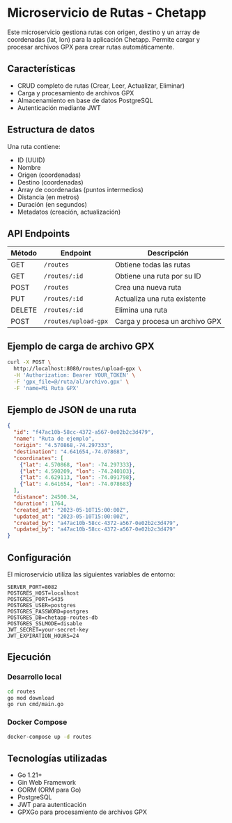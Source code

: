 # Microservicio de Rutas - Chetapp

Este microservicio gestiona rutas con origen, destino y un array de coordenadas (lat, lon) para la aplicación Chetapp. Permite cargar y procesar archivos GPX para crear rutas automáticamente.

## Características

- CRUD completo de rutas (Crear, Leer, Actualizar, Eliminar)
- Carga y procesamiento de archivos GPX
- Almacenamiento en base de datos PostgreSQL
- Autenticación mediante JWT

## Estructura de datos

Una ruta contiene:

- ID (UUID)
- Nombre
- Origen (coordenadas)
- Destino (coordenadas)
- Array de coordenadas (puntos intermedios)
- Distancia (en metros)
- Duración (en segundos)
- Metadatos (creación, actualización)

## API Endpoints

| Método | Endpoint | Descripción |
|--------|----------|-------------|
| GET | `/routes` | Obtiene todas las rutas |
| GET | `/routes/:id` | Obtiene una ruta por su ID |
| POST | `/routes` | Crea una nueva ruta |
| PUT | `/routes/:id` | Actualiza una ruta existente |
| DELETE | `/routes/:id` | Elimina una ruta |
| POST | `/routes/upload-gpx` | Carga y procesa un archivo GPX |

## Ejemplo de carga de archivo GPX

```bash
curl -X POST \
  http://localhost:8080/routes/upload-gpx \
  -H 'Authorization: Bearer YOUR_TOKEN' \
  -F 'gpx_file=@/ruta/al/archivo.gpx' \
  -F 'name=Mi Ruta GPX'
```

## Ejemplo de JSON de una ruta

```json
{
  "id": "f47ac10b-58cc-4372-a567-0e02b2c3d479",
  "name": "Ruta de ejemplo",
  "origin": "4.570868,-74.297333",
  "destination": "4.641654,-74.078683",
  "coordinates": [
    {"lat": 4.570868, "lon": -74.297333},
    {"lat": 4.590209, "lon": -74.240103},
    {"lat": 4.629113, "lon": -74.091798},
    {"lat": 4.641654, "lon": -74.078683}
  ],
  "distance": 24500.34,
  "duration": 1764,
  "created_at": "2023-05-10T15:00:00Z",
  "updated_at": "2023-05-10T15:00:00Z",
  "created_by": "a47ac10b-58cc-4372-a567-0e02b2c3d479",
  "updated_by": "a47ac10b-58cc-4372-a567-0e02b2c3d479"
}
```

## Configuración

El microservicio utiliza las siguientes variables de entorno:

```
SERVER_PORT=8082
POSTGRES_HOST=localhost
POSTGRES_PORT=5435
POSTGRES_USER=postgres
POSTGRES_PASSWORD=postgres
POSTGRES_DB=chetapp-routes-db
POSTGRES_SSLMODE=disable
JWT_SECRET=your-secret-key
JWT_EXPIRATION_HOURS=24
```

## Ejecución

### Desarrollo local

```bash
cd routes
go mod download
go run cmd/main.go
```

### Docker Compose

```bash
docker-compose up -d routes
```

## Tecnologías utilizadas

- Go 1.21+
- Gin Web Framework
- GORM (ORM para Go)
- PostgreSQL
- JWT para autenticación
- GPXGo para procesamiento de archivos GPX
